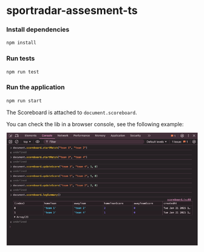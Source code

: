 # sportradar-assesment-ts

### Install dependencies

```bash
npm install
```

### Run tests

```bash
npm run test
```

### Run the application

```bash
npm run start
```

 The Scoreboard is attached to `document.scoreboard`.
 
 You can check the lib in a browser console, see the following example:

![Browser example](/public/browser-example.png)

